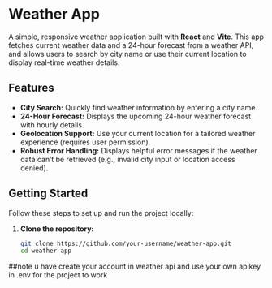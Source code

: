 # Weather App

A simple, responsive weather application built with **React** and **Vite**. This app fetches current weather data and a 24-hour forecast from a weather API, and allows users to search by city name or use their current location to display real-time weather details.

## Features

- **City Search:** Quickly find weather information by entering a city name.
- **24-Hour Forecast:** Displays the upcoming 24-hour weather forecast with hourly details.
- **Geolocation Support:** Use your current location for a tailored weather experience (requires user permission).
- **Robust Error Handling:** Displays helpful error messages if the weather data can’t be retrieved (e.g., invalid city input or location access denied).

## Getting Started

Follow these steps to set up and run the project locally:

1. **Clone the repository:**
   ```bash
   git clone https://github.com/your-username/weather-app.git
   cd weather-app

  ##note u have create your account in weather api and use your own apikey in .env for the project to work 
